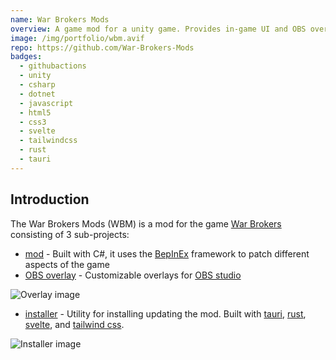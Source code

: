 ```yaml
---
name: War Brokers Mods
overview: A game mod for a unity game. Provides in-game UI and OBS overlays.
image: /img/portfolio/wbm.avif
repo: https://github.com/War-Brokers-Mods
badges:
  - githubactions
  - unity
  - csharp
  - dotnet
  - javascript
  - html5
  - css3
  - svelte
  - tailwindcss
  - rust
  - tauri
---
```


## Introduction

The War Brokers Mods (WBM) is a mod for the game
[War Brokers](https://warbrokers.io) consisting of 3 sub-projects:

- [mod][mod] - Built with C#, it uses the [BepInEx][bepinex] framework to patch
  different aspects of the game
- [OBS overlay][overlays] - Customizable overlays for [OBS studio](https://github.com/obsproject/obs-studio)

![Overlay image](/img/portfolio/wbm-overlays.avif "Overlay image")

- [installer][installer] - Utility for installing updating the mod. Built with [tauri][tauri],
  [rust][rust], [svelte][svelte], and [tailwind css][tailwindcss].

![Installer image](/img/portfolio/wbm-installer.avif "Installer image")

[mod]: https://github.com/War-Brokers-Mods/WBM
[overlays]: https://github.com/War-Brokers-Mods/WBM-Overlays
[installer]: https://github.com/War-Brokers-Mods/WBM-installer
[bepinex]: https://github.com/BepInEx/BepInEx
[tauri]: https://github.com/tauri-apps/tauri
[rust]: https://github.com/rust-lang/rust
[svelte]: https://github.com/sveltejs/svelte
[tailwindcss]: https://github.com/tailwindlabs/tailwindcss

